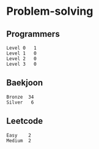 # Problem-solving 

## Programmers
```
Level 0	  1
Level 1   0
Level 2   0
Level 3   0
```


## Baekjoon
```
Bronze	34
Silver   6
```

## Leetcode
```
Easy    2
Medium  2
```
